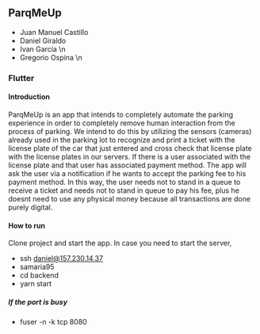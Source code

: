 ## ParqMeUp

- Juan Manuel Castillo
- Daniel Giraldo
- Ivan García \n
- Gregorio Ospina \n


### Flutter 

#### Introduction
ParqMeUp is an app that intends to completely automate the parking experience
in order to completely remove human interaction from the process of parking.
We intend to do this by utilizing the sensors (cameras) already used in the
parking lot to recognize and print a ticket with the license plate of the car
that just entered and cross check that license plate with the license plates in
our servers. If there is a user associated with the license plate and that user
has associated payment method. The app will ask the user via a notification if
he wants to accept the parking fee to his payment method.
In this way, the user needs not to stand in a queue to receive a ticket and needs
not to stand in queue to pay his fee, plus he doesnt need to use any physical
money because all transactions are done purely digital.

#### How to run
Clone project and start the app.
In case you need to start the server,

- ssh daniel@157.230.14.37
- samaria95
- cd backend
- yarn start
##### If the port is busy
- fuser -n -k tcp 8080
